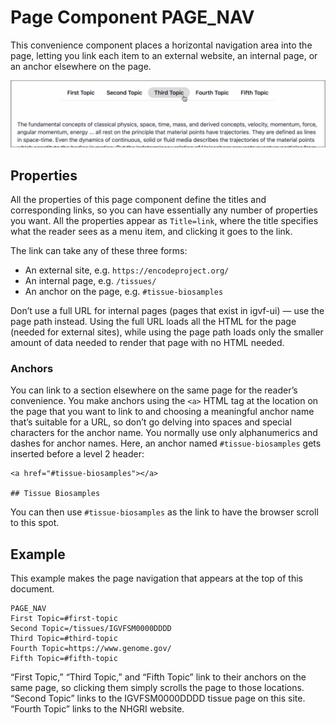 # Page Component PAGE_NAV

This convenience component places a horizontal navigation area into the page, letting you link each item to an external website, an internal page, or an anchor elsewhere on the page.

![Demonstration of the page navigation page component](../../../public/pages/page-navigation-demo.png)

## Properties

All the properties of this page component define the titles and corresponding links, so you can have essentially any number of properties you want. All the properties appear as `Title=link`, where the title specifies what the reader sees as a menu item, and clicking it goes to the link.

The link can take any of these three forms:

- An external site, e.g. `https://encodeproject.org/`
- An internal page, e.g. `/tissues/`
- An anchor on the page, e.g. `#tissue-biosamples`

Don’t use a full URL for internal pages (pages that exist in igvf-ui) — use the page path instead. Using the full URL loads all the HTML for the page (needed for external sites), while using the page path loads only the smaller amount of data needed to render that page with no HTML needed.

### Anchors

You can link to a section elsewhere on the same page for the reader’s convenience. You make anchors using the `<a>` HTML tag at the location on the page that you want to link to and choosing a meaningful anchor name that’s suitable for a URL, so don’t go delving into spaces and special characters for the anchor name. You normally use only alphanumerics and dashes for anchor names. Here, an anchor named `#tissue-biosamples` gets inserted before a level 2 header:

```
<a href="#tissue-biosamples"></a>

## Tissue Biosamples
```

You can then use `#tissue-biosamples` as the link to have the browser scroll to this spot.

## Example

This example makes the page navigation that appears at the top of this document.

```
PAGE_NAV
First Topic=#first-topic
Second Topic=/tissues/IGVFSM0000DDDD
Third Topic=#third-topic
Fourth Topic=https://www.genome.gov/
Fifth Topic=#fifth-topic
```

“First Topic,” “Third Topic,” and “Fifth Topic” link to their anchors on the same page, so clicking them simply scrolls the page to those locations. “Second Topic” links to the IGVFSM0000DDDD tissue page on this site. “Fourth Topic” links to the NHGRI website.
